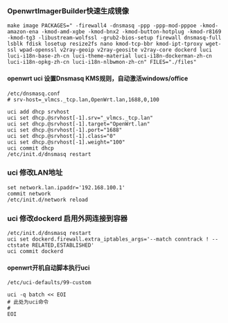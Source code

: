 ### OpenwrtImagerBuilder快速生成镜像 
```
make image PACKAGES=" -firewall4 -dnsmasq -ppp -ppp-mod-pppoe -kmod-amazon-ena -kmod-amd-xgbe -kmod-bnx2 -kmod-button-hotplug -kmod-r8169 -kmod-tg3 -libustream-wolfssl -grub2-bios-setup firewall dnsmasq-full lsblk fdisk losetup resize2fs nano kmod-tcp-bbr kmod-ipt-tproxy wget-ssl wpad-openssl v2ray-geoip v2ray-geosite v2ray-core dockerd luci luci-i18n-base-zh-cn luci-theme-material luci-i18n-dockerman-zh-cn luci-i18n-opkg-zh-cn luci-i18n-nlbwmon-zh-cn" FILES="./files"
```
#### openwrt uci 设置Dnsmasq KMS规则，自动激活windows/office
```
/etc/dnsmasq.conf
# srv-host=_vlmcs._tcp.lan,OpenWrt.lan,1688,0,100
```

```
uci add dhcp srvhost
uci set	dhcp.@srvhost[-1].srv="_vlmcs._tcp.lan"
uci set	dhcp.@srvhost[-1].target="OpenWrt.lan"
uci set	dhcp.@srvhost[-1].port="1688"
uci set	dhcp.@srvhost[-1].class="0"
uci set	dhcp.@srvhost[-1].weight="100"
uci commit dhcp
/etc/init.d/dnsmasq restart
```
### uci 修改LAN地址
```
set network.lan.ipaddr='192.168.100.1'
commit network
/etc/init.d/network reload
```
### uci 修改dockerd 启用外网连接到容器
```
/etc/init.d/dnsmasq restart
uci set dockerd.firewall.extra_iptables_args='--match conntrack ! --ctstate RELATED,ESTABLISHED'
uci commit dockerd
```

#### openwrt开机自动脚本执行uci
`/etc/uci-defaults/99-custom`
```
uci -q batch << EOI
# 此处为uci命令
#
EOI
```
